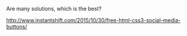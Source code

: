 
Are many solutions,
which is the best?

http://www.instantshift.com/2015/10/30/free-html-css3-social-media-buttons/
